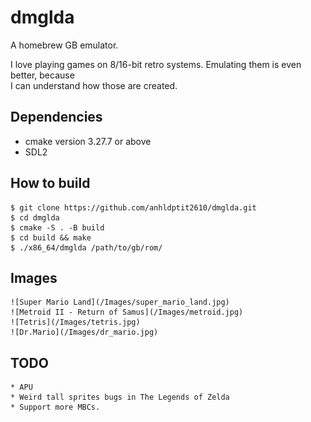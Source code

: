 # dmglda

A homebrew GB emulator.

I love playing games on 8/16-bit retro systems. Emulating them is even better, because  
I can understand how those are created.

## Dependencies

 * cmake version 3.27.7 or above
 * SDL2

## How to build

    $ git clone https://github.com/anhldptit2610/dmglda.git
    $ cd dmglda
    $ cmake -S . -B build
    $ cd build && make
    $ ./x86_64/dmglda /path/to/gb/rom/

## Images

    ![Super Mario Land](/Images/super_mario_land.jpg)
    ![Metroid II - Return of Samus](/Images/metroid.jpg)
    ![Tetris](/Images/tetris.jpg)
    ![Dr.Mario](/Images/dr_mario.jpg)

## TODO

    * APU
    * Weird tall sprites bugs in The Legends of Zelda
    * Support more MBCs.